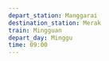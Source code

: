 ```yaml
---
depart_station: Manggarai
destination_station: Merak
train: Mingguan
depart_day: Minggu
time: 09:00
---
```

